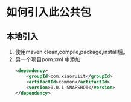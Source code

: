 # 如何引入此公共包
## 本地引入
1. 使用maven  clean,compile,package,install后。
2. 另一个项目pom.xml 中添加
    ```xml
   <dependency>
        <groupId>com.xiaoruiit</groupId>
        <artifactId>common</artifactId>
        <version>0.0.1-SNAPSHOT</version>
    </dependency>
    ```
